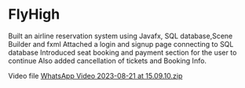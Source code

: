 # FlyHigh
Built an airline reservation system using Javafx, SQL database,Scene Builder and fxml
Attached a login and signup page connecting to SQL database
Introduced seat booking and payment section for the user to continue
Also added cancellation of tickets and Booking Info.

Video file
[WhatsApp Video 2023-08-21 at 15.09.10.zip](https://github.com/ratnamanasa-02/FlyHigh/files/12394654/WhatsApp.Video.2023-08-21.at.15.09.10.zip)
